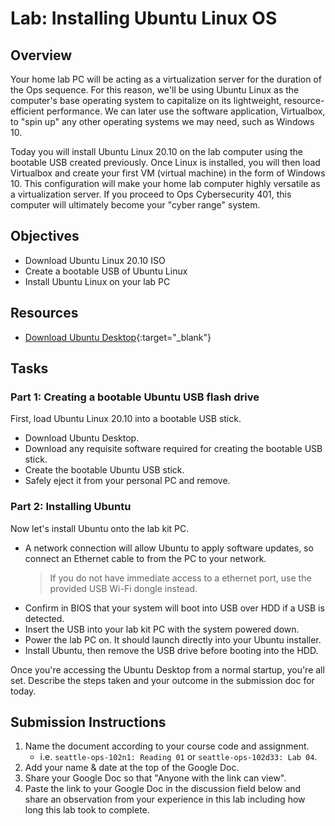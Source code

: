 # Lab: Installing Ubuntu Linux OS

## Overview

Your home lab PC will be acting as a virtualization server for the duration of the Ops sequence. For this reason, we'll be using Ubuntu Linux as the computer's base operating system to capitalize on its lightweight, resource-efficient performance. We can later use the software application, Virtualbox, to "spin up" any other operating systems we may need, such as Windows 10.

Today you will install Ubuntu Linux 20.10 on the lab computer using the bootable USB created previously. Once Linux is installed, you will then load Virtualbox and create your first VM (virtual machine) in the form of Windows 10. This configuration will make your home lab computer highly versatile as a virtualization server. If you proceed to Ops Cybersecurity 401, this computer will ultimately become your "cyber range" system. 

## Objectives

- Download Ubuntu Linux 20.10 ISO
- Create a bootable USB of Ubuntu Linux
- Install Ubuntu Linux on your lab PC

## Resources

- [Download Ubuntu Desktop](https://ubuntu.com/download/desktop){:target="_blank"}

## Tasks

### Part 1: Creating a bootable Ubuntu USB flash drive

First, load Ubuntu Linux 20.10 into a bootable USB stick.
- Download Ubuntu Desktop.
- Download any requisite software required for creating the bootable USB stick.
- Create the bootable Ubuntu USB stick.
- Safely eject it from your personal PC and remove.

### Part 2: Installing Ubuntu

Now let's install Ubuntu onto the lab kit PC.
- A network connection will allow Ubuntu to apply software updates, so connect an Ethernet cable to from the PC to your network. 
  > If you do not have immediate access to a ethernet port, use the provided USB Wi-Fi dongle instead.
- Confirm in BIOS that your system will boot into USB over HDD if a USB is detected.
- Insert the USB into your lab kit PC with the system powered down.
- Power the lab PC on. It should launch directly into your Ubuntu installer.
- Install Ubuntu, then remove the USB drive before booting into the HDD.

Once you're accessing the Ubuntu Desktop from a normal startup, you're all set. Describe the steps taken and your outcome in the submission doc for today.

## Submission Instructions

1. Name the document according to your course code and assignment.
   - i.e. `seattle-ops-102n1: Reading 01` or `seattle-ops-102d33: Lab 04`.
1. Add your name & date at the top of the Google Doc.
1. Share your Google Doc so that "Anyone with the link can view".
1. Paste the link to your Google Doc in the discussion field below and share an observation from your experience in this lab including how long this lab took to complete.
